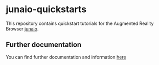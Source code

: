 junaio-quickstarts
==================

This repository contains quickstart tutorials for the Augmented Reality Browser [junaio](http://www.junaio.com).

## Further documentation

You can find further documentation and information [here](http://dev.metaio.com/junaio/quickstarts/)

